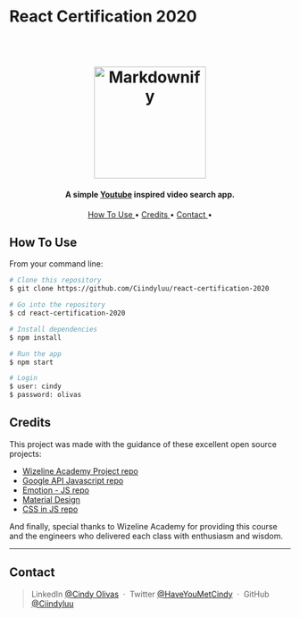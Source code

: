 # React Certification 2020

<h1 align="center">
  <br>
  <a href="http://www.amitmerchant.com/electron-markdownify"><img src="https://i.giphy.com/media/l2QDNfa8V1LZCC4xy/giphy.webp" 
  alt="Markdownify" width="200"></a>
</h1>

<h4 align="center">A simple <a href="http://www.youtube.com" target="_blank">Youtube</a> inspired video search app.</h4>

<p align="center">
  <a href="#how-to-use"> How To Use </a> •
  <a href="#download"> Credits </a> •
  <a href="#credits"> Contact </a> •
</p>

## How To Use

From your command line:

```bash
# Clone this repository
$ git clone https://github.com/Ciindyluu/react-certification-2020

# Go into the repository
$ cd react-certification-2020

# Install dependencies
$ npm install

# Run the app
$ npm start

# Login
$ user: cindy
$ password: olivas
```

## Credits

This project was made with the guidance of these excellent open source projects:

- [Wizeline Academy Project repo](https://github.com/tavowizeline/react-routing-playground)
- [Google API Javascript repo ](https://github.com/google/google-api-javascript-client/blob/master/docs/start.md)
- [Emotion - JS repo](https://github.com/emotion-js/emotion)
- [Material Design](https://material.io/components)
- [CSS in JS repo](https://github.com/MicheleBertoli/css-in-js)

And finally, special thanks to Wizeline Academy for providing this course and the engineers who delivered each class with enthusiasm and wisdom.

---

## Contact

> LinkedIn [@Cindy Olivas](https://www.linkedin.com/in/cindy-olivas-osuna-8b8661112/) &nbsp;&middot;&nbsp;
> Twitter [@HaveYouMetCindy](https://twitter.com/HaveYouMetCindy) &nbsp;&middot;&nbsp;
> GitHub [@Ciindyluu](https://github.com/Ciindyluu)